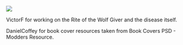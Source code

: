 ![](https://raw.githubusercontent.com/PierreDespereaux/PierreDespereaux/master/assets/images/banners/Credits.png)

VictorF for working on the Rite of the Wolf Giver and the disease itself.

DanielCoffey for book cover resources taken from Book Covers PSD - Modders Resource.
